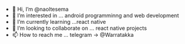 - 👋 Hi, I’m @naoltesema
- 👀 I’m interested in ... android programminng and web development
- 🌱 I’m currently learning ...react native
- 💞️ I’m looking to collaborate on ... react native projects
- 📫 How to reach me ... telegram -> @Warratakka


